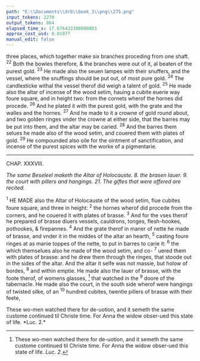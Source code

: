 ```yaml
---
path: "E:\\Documents\\drb\\book_1\\png\\275.png"
input_tokens: 2270
output_tokens: 864
elapsed_time_s: 17.676433300000003
approx_cost_usd: 0.01977
manual_edit: false
---
```

three places, which together make six branches proceding from one shaft. <sup>22</sup> Both the bowles therefore, & the branches were out of it, al beaten of the purest gold. <sup>23</sup> He made also the seuen lampes with their snuffers, and the vessel, where the snuffings should be put out, of most pure gold. <sup>24</sup> The candlesticke withal the vessel therof did weigh a talent of gold. <sup>25</sup> He made also the altar of incense of the wood setim, hauing a cubite euerie way foure square, and in height two: from the cornets wherof the hornes did procede. <sup>26</sup> And he plated it with the purest gold, with the grate and the walles and the hornes. <sup>27</sup> And he made to it a crowne of gold round about, and two golden ringes vnder the crowne at either side, that the barres may be put into them, and the altar may be caried. <sup>28</sup> And the barres them selues he made also of the wood setim, and couered them with plates of gold. <sup>29</sup> He compounded also oile for the ointment of sanctification, and incense of the purest spices with the worke of a pigmentarie.

<hr>

CHAP. XXXVIII.

*The same Beseleel maketh the Altar of Holocauste. 8. the brasen lauer. 9. the court with pillers and hangings. 21. The giftes that were offered are recited.*

<sup>1</sup> HE MADE also the Altar of Holocauste of the wood setim, fiue cubites foure square, and three in height: <sup>2</sup> the hornes wherof did procede from the corners, and he couered it with plates of brasse. <sup>3</sup> And for the vses therof he prepared of brasse diuers vessels, cauldrons, tonges, flesh-hookes, pothookes, & firepannes. <sup>4</sup> And the grate therof in maner of nette he made of brasse, and vnder it in the middes of the altar an hearth, <sup>5</sup> casting foure ringes at as manie toppes of the nette, to put in barres to carie it: <sup>6</sup> the which themselues also he made of the wood setim, and co- <sup>7</sup> uered them with plates of brasse: and he drew them through the ringes, that stoode out in the sides of the altar. And the altar it selfe was not massie, but holow of bordes, <sup>8</sup> and within emptie. He made also the lauer of brasse, with the foote therof, of womens glasses, [^1] that watched in the <sup>9</sup> doore of the tabernacle. He made also the court, in the south side wherof were hangings of twisted silke, of an <sup>10</sup> hundred cubites, twentie pillers of brasse with their feete,

[^1]: These wo-men watched there for de-uotion, and it semeth the same custome continued til Christe time. For Anna the widow obser-ued this state of life. *Luc. 2.*

<aside>These wo-men watched there for de-uotion, and it semeth the same custome continued til Christe time. For Anna the widow obser-ued this state of life. *Luc. 2.*</aside>